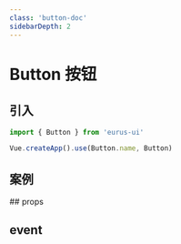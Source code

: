 ```yaml
---
class: 'button-doc'
sidebarDepth: 2
---
```


# Button 按钮

## 引入

```javascript
import { Button } from 'eurus-ui'

Vue.createApp().use(Button.name, Button)
```

## 案例

<demo-wrapper
  src="../src/packages/button/demo"
/>


<Counter    src="../src/packages/button/demo"/>
## props

## event
